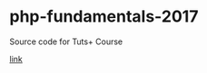 # php-fundamentals-2017
Source code for Tuts+ Course

[link](https://code.tutsplus.com/courses/php-fundamentals/lessons/creating-a-dataprovider-class)
